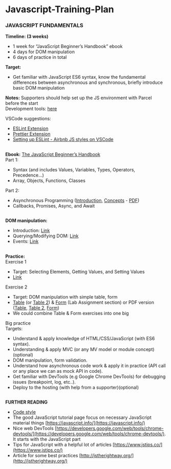 # Javascript-Training-Plan
### JAVASCRIPT FUNDAMENTALS
__Timeline: (3 weeks)__
- 1 week for “JavaScript Beginner’s Handbook” ebook
- 4 days for DOM manipulation
- 6 days of practice in total

__Target:__
- Get familiar with JavaScript ES6 syntax, know the fundamental differences between asynchronous and synchronous, briefly introduce basic DOM manipulation

__Notes:__ Supporters should help set up the JS environment with Parcel before the start  
Development tools: [here](https://parceljs.org/getting-started/webapp)

VSCode suggestions:
- [ESLint Extension](https://marketplace.visualstudio.com/items?itemName=dbaeumer.vscode-eslint)
- [Prettier Extension](https://marketplace.visualstudio.com/items?itemName=esbenp.prettier-vscode)
- [Setting up ESLint - Airbnb JS styles on VSCode](https://blog.echobind.com/post/integrating-prettier-eslint-airbnb-style-guide-in-vscode)
##
__Ebook:__ [The JavaScript Beginner’s Handbook](https://drive.google.com/file/d/11v0gbhKB8vuIo2Khk84HxFHNS88e5EKt/view?usp=sharing)  
Part 1:
- Syntax (and includes Values, Variables, Types, Operators, Precedence…)  
- Array, Objects, Functions, Classes

Part 2:
- Asynchronous Programming ([Introduction](https://www.pluralsight.com/guides/introduction-to-asynchronous-javascript), [Concepts](https://scotch.io/courses/10-need-to-know-javascript-concepts/callbacks-promises-and-async) - [PDF](https://drive.google.com/open?id=1-mVzI8-TVJ90JUa48fMpe6V-ymXlR1oP))
- Callbacks, Promises, Async, and Await
##
__DOM manipulation:__  
- Introduction: [Link](https://www.digitalocean.com/community/tutorials/introduction-to-the-dom)
- Querying/Modifying DOM: [Link](https://www.digitalocean.com/community/tutorials/how-to-modify-attributes-classes-and-styles-in-the-dom)
- Events: [Link](https://www.digitalocean.com/community/tutorials/understanding-events-in-javascript)
##
__Practice:__  
Exercise 1
- Target: Selecting Elements, Getting Values, and Setting Values
- [Link](https://www.teaching-materials.org/javascript/exercises/dom.html)

Exercise 2
- Target: DOM manipulation with simple table, form
- [Table](https://nmendez.app/info2602/lab1/#8) (or [Table 2](http://www.zsoltnagy.eu/javascript-tech-interview-exercise-9-event-delegation-in-a-pomodoro-app/)) & [Form](http://www.cs.uregina.ca/Links/class-info/215/dom2/index.html) (Lab Assignment section) or PDF version ([Table](https://drive.google.com/open?id=127Z9g3xtQxN9xv-DxpSPHZTcjHmUimN2), [Table 2](https://drive.google.com/open?id=1nLypEFH_KzfPhEQcY0W81kmAavQ-rw1k), [Form](https://drive.google.com/open?id=16nYUuoH_dAeNsba0hNQ9thyO3-hLaivU))
- We could combine Table & Form exercises into one big  

Big practice  
Targets:  
- Understand & apply knowledge of HTML/CSS/JavaScript (with ES6 syntax).
- Understanding & apply MVC (or any MV model or module concept)(optional)
- DOM manipulation, form validation.
- Understand how asynchronous code work & apply it in practice (API call or any place we can as mock API in code).
- Get familiar with DevTools (e.g Google Chrome DevTools) for debugging issues (breakpoint, log, etc..).
- Deploy to the hosting (with help from a supporter)(optional)
##
__FURTHER READING__  
- [Code style](https://github.com/airbnb/javascript)
- The good JavaScript tutorial page focus on necessary JavaScript material things [https://javascript.info/](https://javascript.info/)
- Nice web DevTools [https://developers.google.com/web/tools/chrome-devtools/](https://developers.google.com/web/tools/chrome-devtools/). It starts with the JavaScript part
- Tips for JavaScript with a helpful lot of articles [https://www.jstips.co/](https://www.jstips.co/)
- Article for some best practices [http://jstherightway.org/](http://jstherightway.org/)